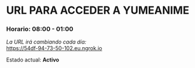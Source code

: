 # URL PARA ACCEDER A YUMEANIME

### Horario: 08:00 - 01:00

*La URL irá cambiando cada día:*  
https://54df-94-73-50-102.eu.ngrok.io

Estado actual: **Activo**
